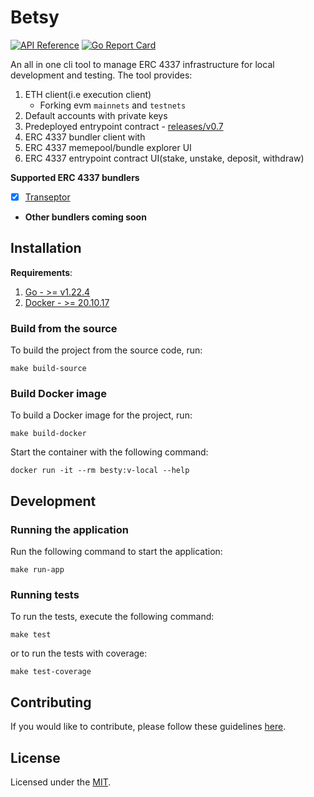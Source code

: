 # Betsy

[![API Reference](
https://pkg.go.dev/badge/github.com/transeptorlabs/betsy
)](https://pkg.go.dev/github.com/transeptorlabs/betsy)
[![Go Report Card](https://goreportcard.com/badge/github.com/transeptorlabs/betsy)](https://goreportcard.com/report/github.com/transeptorlabs/betsy)

An all in one cli tool to manage ERC 4337 infrastructure for local development and testing. The tool provides:
1. ETH client(i.e execution client)
   - Forking evm `mainnets` and `testnets`
2. Default accounts with private keys
3. Predeployed entrypoint contract - [releases/v0.7](https://github.com/eth-infinitism/account-abstraction/tree/releases/v0.7)
4. ERC 4337 bundler client with 
5. ERC 4337 memepool/bundle explorer UI
6. ERC 4337 entrypoint contract UI(stake, unstake, deposit, withdraw)

**Supported ERC 4337 bundlers**
- [x] [Transeptor](https://github.com/transeptorlabs/transeptor-bundler)
- **Other bundlers coming soon**

## Installation

**Requirements**:
1. [Go - >= v1.22.4](https://go.dev/doc/install)
2. [Docker - >= 20.10.17](https://docs.docker.com/engine/install)

### Build from the source

To build the project from the source code, run:
```shell
make build-source
```

### Build Docker image

To build a Docker image for the project, run:

```shell
make build-docker
```

Start the container with the following command:  
```shell
docker run -it --rm besty:v-local --help
```

##  Development

### Running the application

Run the following command to start the application:
```shell
make run-app
```

### Running tests

To run the tests, execute the following command:
```shell
make test
```

or to run the tests with coverage:
```shell
make test-coverage
```

##  Contributing

If you would like to contribute, please follow these guidelines [here](https://github.com/transeptorlabs/betsy/blob/main/CONTRIBUTING.md).

## License

Licensed under the [MIT](https://github.com/transeptorlabs/betsy/blob/main/LICENSE).
